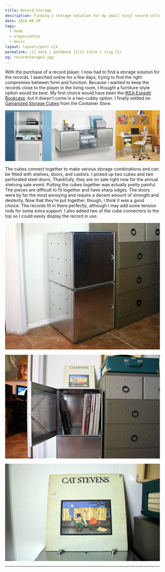 ```yaml
---
title: Record Storage
description: Finding a storage solution for my small vinyl record collection.
date: 2010-08-29
tags: 
  - home
  - organization
  - music
layout: layouts/post.njk
permalink: /{{ date | pathDate }}/{{ title | slug }}/
og: recordstorage3.jpg
---
```


With the purchase of a record player, I now had to find a storage solution for the records. I searched online for a few days, trying to find the right compromise between form and function. Because I wanted to keep the records close to the player in the living room, I thought a furniture-style option would be best. My first choice would have been the [IKEA Expedit Bookcase](http://www.ikea.com/us/en/catalog/categories/series/09064/), but it doesn’t come in a two-cubby option. I finally settled on [Galvanized Storage Cubes](http://www.containerstore.com/shop/shelvingSale/modularSteelCubes?N=13373) from the Container Store.

![metal storage cubes](/img/recordstorage1.jpg)

The cubes connect together to make various storage combinations and can be fitted with shelves, doors, and castors. I picked up two cubes and two perforated steel doors. Thankfully, they are on sale right now for the annual shelving sale event. Putting the cubes together was actually pretty painful. The pieces are difficult to fit together and have sharp edges. The doors were by far the most annoying and require a decent amount of strength and dexterity. Now that they’re put together, though, I think it was a good choice. The records fit in there perfectly, although I may add some tension rods for some extra support. I also added two of the cube connectors to the top so I could easily display the record in use.

![two stacked metal storage cubes with doors](/img/recordstorage2.jpg)

![door opens to show records inside](/img/recordstorage3.jpg)

![Cat Stevens record on top of the cubes as display](/img/recordstorage4.jpg)

---
